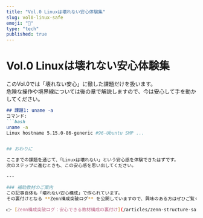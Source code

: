 ```yaml
---
title: "Vol.0 Linuxは壊れない安心体験集"
slug: vol0-linux-safe
emoji: "🐧"
type: "tech"
published: true
---
```


# Vol.0 Linuxは壊れない安心体験集

このVol.0では「壊れない安心」に徹した課題だけを扱います。  
危険な操作や境界線については後の章で解説しますので、今は安心して手を動かしてください。

```markdown
## 課題1: uname -a
コマンド:
```bash
uname -a
Linux hostname 5.15.0-86-generic #96-Ubuntu SMP ...


## おわりに

ここまでの課題を通じて、「Linuxは壊れない」という安心感を体験できたはずです。
次のステップに進むときも、この安心感を思い出してください。

---

### 補助教材のご案内
この記事自体も「壊れない安心構成」で作られています。  
その裏付けとなる **Zenn構成突破ログ** を公開していますので、興味のある方はぜひご覧ください。

👉 [Zenn構成突破ログ：安心できる教材構成の裏付け](/articles/zenn-structure-safe-log)

